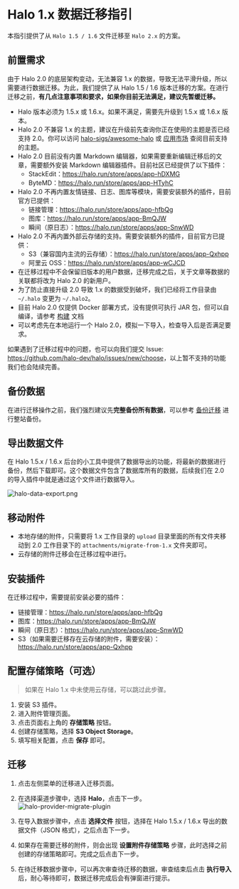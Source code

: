# Halo 1.x 数据迁移指引

本指引提供了从 `Halo 1.5 / 1.6` 文件迁移至 `Halo 2.x` 的方案。

## 前置需求

由于 Halo 2.0 的底层架构变动，无法兼容 1.x 的数据，导致无法平滑升级，所以需要进行数据迁移。为此，我们提供了从 Halo 1.5 / 1.6 版本迁移的方案。在进行迁移之前，**有几点注意事项和要求，如果你目前无法满足，建议先暂缓迁移。**

- Halo 版本必须为 1.5.x 或 1.6.x。如果不满足，需要先升级到 1.5.x 或 1.6.x 版本。
- Halo 2.0 不兼容 1.x 的主题，建议在升级前先查询你正在使用的主题是否已经支持 2.0。你可以访问 [halo-sigs/awesome-halo](https://github.com/halo-sigs/awesome-halo) 或 [应用市场](https://halo.run/store/apps?type=THEME) 查阅目前支持的主题。
- Halo 2.0 目前没有内置 Markdown 编辑器，如果需要重新编辑迁移后的文章，需要额外安装 Markdown 编辑器插件。目前社区已经提供了以下插件：
  - StackEdit：<https://halo.run/store/apps/app-hDXMG>
  - ByteMD：<https://halo.run/store/apps/app-HTyhC>
- Halo 2.0 不再内置友情链接、日志、图库等模块，需要安装额外的插件，目前官方已提供：
  - 链接管理：<https://halo.run/store/apps/app-hfbQg>
  - 图库：<https://halo.run/store/apps/app-BmQJW>
  - 瞬间（原日志）：<https://halo.run/store/apps/app-SnwWD>
- Halo 2.0 不再内置外部云存储的支持。需要安装额外的插件，目前官方已提供：
  - S3（兼容国内主流的云存储）：<https://halo.run/store/apps/app-Qxhpp>
  - 阿里云 OSS：<https://halo.run/store/apps/app-wCJCD>
- 在迁移过程中不会保留旧版本的用户数据，迁移完成之后，关于文章等数据的关联都将改为 Halo 2.0 的新用户。
- 为了防止直接升级 2.0 导致 1.x 的数据受到破坏，我们已经将工作目录由 `~/.halo` 变更为 `~/.halo2`。
- 目前 Halo 2.0 仅提供 Docker 部署方式，没有提供可执行 JAR 包，但可以自编译，请参考 [构建](https://docs.halo.run/developer-guide/core/build) 文档
- 可以考虑先在本地运行一个 Halo 2.0，模拟一下导入，检查导入后是否满足要求。

如果遇到了迁移过程中的问题，也可以向我们提交 Issue: <https://github.com/halo-dev/halo/issues/new/choose>，以上暂不支持的功能我们也会陆续完善。

## 备份数据

在进行迁移操作之前，我们强烈建议先**完整备份所有数据**，可以参考 [备份迁移](https://docs.halo.run/user-guide/backup-migration) 进行整站备份。

## 导出数据文件

在 Halo 1.5.x / 1.6.x 后台的小工具中提供了数据导出的功能，将最新的数据进行备份，然后下载即可。这个数据文件包含了数据库所有的数据，后续我们在 2.0 的导入插件中就是通过这个文件进行数据导入。

![halo-data-export.png](../img/halo-provider-data-export.png)

## 移动附件

- 本地存储的附件，只需要将 1.x 工作目录的 `upload` 目录里面的所有文件夹移动到 2.0 工作目录下的 `attachments/migrate-from-1.x` 文件夹即可。
- 云存储的附件迁移会在迁移过程中进行。

## 安装插件

在迁移过程中，需要提前安装必要的插件：

- 链接管理：<https://halo.run/store/apps/app-hfbQg>
- 图库：<https://halo.run/store/apps/app-BmQJW>
- 瞬间（原日志）：<https://halo.run/store/apps/app-SnwWD>
- S3（如果需要迁移存在云存储的附件，需要安装）：<https://halo.run/store/apps/app-Qxhpp>

## 配置存储策略（可选）

> 如果在 Halo 1.x 中未使用云存储，可以跳过此步骤。

1. 安装 S3 插件。
2. 进入附件管理页面。
3. 点击页面右上角的 **存储策略** 按钮。
4. 创建存储策略，选择 **S3 Object Storage**。
5. 填写相关配置，点击 **保存** 即可。

## 迁移

1. 点击左侧菜单的迁移进入迁移页面。
2. 在选择渠道步骤中，选择 **Halo**，点击下一步。
   ![halo-provider-migrate-plugin](../img/halo-provider-migrate-plugin.png)

3. 在导入数据步骤中，点击 **选择文件** 按钮，选择在 Halo 1.5.x / 1.6.x 导出的数据文件（JSON 格式），之后点击下一步。
4. 如果存在需要迁移的附件，则会出现 **设置附件存储策略** 步骤，此时选择之前创建的存储策略即可。完成之后点击下一步。
5. 在待迁移数据步骤中，可以再次审查待迁移的数据，审查结束后点击 **执行导入** 后，耐心等待即可，数据迁移完成后会有弹窗进行提示。
